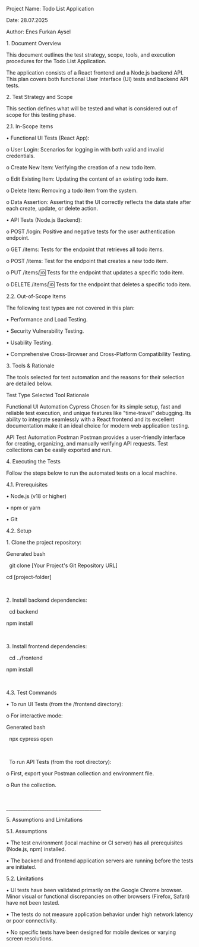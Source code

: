 Project Name: Todo List Application

Date: 28.07.2025

Author: Enes Furkan Aysel



1\. Document Overview

This document outlines the test strategy, scope, tools, and execution procedures for the Todo List Application.

The application consists of a React frontend and a Node.js backend API. This plan covers both functional User Interface (UI) tests and backend API tests.



2\. Test Strategy and Scope

This section defines what will be tested and what is considered out of scope for this testing phase.



2.1. In-Scope Items

•	Functional UI Tests (React App):

o	User Login: Scenarios for logging in with both valid and invalid credentials.

o	Create New Item: Verifying the creation of a new todo item.

o	Edit Existing Item: Updating the content of an existing todo item.

o	Delete Item: Removing a todo item from the system.

o	Data Assertion: Asserting that the UI correctly reflects the data state after each create, update, or delete action.





•	API Tests (Node.js Backend):

o	POST /login: Positive and negative tests for the user authentication endpoint.

o	GET /items: Tests for the endpoint that retrieves all todo items.

o	POST /items: Test for the endpoint that creates a new todo item.

o	PUT /items/:id: Tests for the endpoint that updates a specific todo item.

o	DELETE /items/:id: Tests for the endpoint that deletes a specific todo item.




2.2. Out-of-Scope Items

The following test types are not covered in this plan:

•	Performance and Load Testing.

•	Security Vulnerability Testing.

•	Usability Testing.

•	Comprehensive Cross-Browser and Cross-Platform Compatibility Testing.





3\. Tools \& Rationale

The tools selected for test automation and the reasons for their selection are detailed below.



Test Type	Selected Tool	Rationale

Functional UI Automation	Cypress	Chosen for its simple setup, fast and reliable test execution, and unique features like "time-travel" debugging. Its ability to integrate seamlessly with a React frontend and its excellent documentation make it an ideal choice for modern web application testing.

API Test Automation	Postman 	Postman provides a user-friendly interface for creating, organizing, and manually verifying API requests. Test collections can be easily exported and run.




4\. Executing the Tests

Follow the steps below to run the automated tests on a local machine.

4.1. Prerequisites

•	Node.js (v18 or higher)

•	npm or yarn

•	Git

4.2. Setup

1\.	Clone the project repository:

Generated bash

&nbsp;     git clone \[Your Project's Git Repository URL]

cd \[project-folder]

&nbsp;   

2\.	Install backend dependencies:

&nbsp;     cd backend

npm install

&nbsp;   

3\.	Install frontend dependencies:

&nbsp;     cd ../frontend

npm install

&nbsp;   

4.3. Test Commands

•	To run UI Tests (from the /frontend directory):

o	For interactive mode:

Generated bash

&nbsp;     npx cypress open

&nbsp;   

&nbsp;   To run API Tests (from the root directory):

o	First, export your Postman collection and environment file.

o	Run the collection. 

&nbsp;   

\_\_\_\_\_\_\_\_\_\_\_\_\_\_\_\_\_\_\_\_\_\_\_\_\_\_\_\_\_\_\_\_\_\_\_\_\_\_\_\_



5\. Assumptions and Limitations

5.1. Assumptions

•	The test environment (local machine or CI server) has all prerequisites (Node.js, npm) installed.

•	The backend and frontend application servers are running before the tests are initiated.

5.2. Limitations

•	UI tests have been validated primarily on the Google Chrome browser. Minor visual or functional discrepancies on other browsers (Firefox, Safari) have not been tested.

•	The tests do not measure application behavior under high network latency or poor connectivity.

•	No specific tests have been designed for mobile devices or varying screen resolutions.





